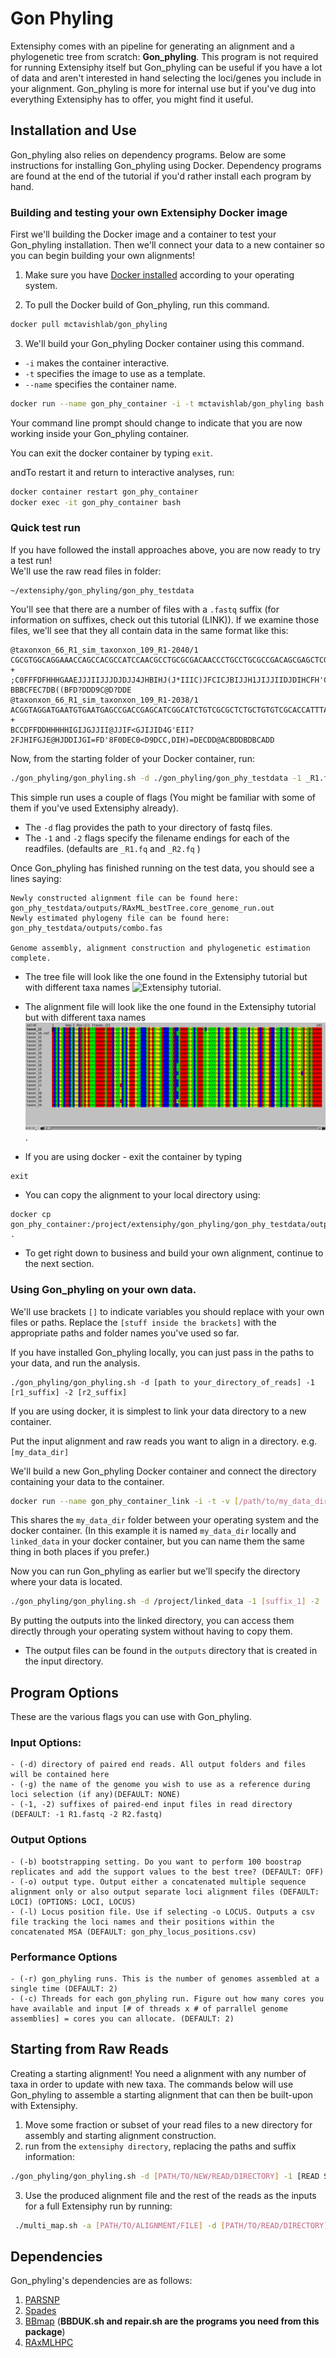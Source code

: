 # Gon Phyling

Extensiphy comes with an pipeline for generating an alignment and a
phylogenetic tree from scratch: **Gon\_phyling**.
This program is not required for running Extensiphy itself but Gon\_phyling
can be useful if you have a lot of data and aren't interested in hand selecting
the loci/genes you include in your alignment. Gon\_phyling is more for internal use
but if you've dug into everything Extensiphy has to offer, you might find it useful.

## Installation and Use
Gon\_phyling also relies on dependency programs.
Below are some instructions for installing Gon\_phyling using Docker.
Dependency programs are found at the end of the tutorial if you'd rather install each program by hand.

### Building and testing your own Extensiphy Docker image
First we'll building the Docker image and a container to test your Gon\_phyling installation. Then we'll connect your data to a new container so you can begin building your own alignments!

1. Make sure you have [Docker installed](https://www.docker.com/products/docker-desktop) according to your operating system.

2. To pull the Docker build of Gon\_phyling, run this command.

```bash
docker pull mctavishlab/gon_phyling
```

3. We'll build your Gon\_phyling Docker container using this command.
* `-i` makes the container interactive.
* `-t` specifies the image to use as a template.
* `--name` specifies the container name.
```bash
docker run --name gon_phy_container -i -t mctavishlab/gon_phyling bash
```
Your command line prompt should change to indicate that you are now working
inside your Gon\_phyling container.

You can exit the docker container by typing `exit`.

andTo restart it and return to interactive analyses, run:

```bash
docker container restart gon_phy_container
docker exec -it gon_phy_container bash
```


### Quick test run
If you have followed the install approaches above, you are now ready to try a test run!  
We'll use the raw read files in folder:
```
~/extensiphy/gon_phyling/gon_phy_testdata
```
You'll see that there are a number of files with a `.fastq` suffix (for information on suffixes, check out this tutorial (LINK)). If we examine those files, we'll see that they all contain data in the same format like this:

```
@taxonxon_66_R1_sim_taxonxon_109_R1-2040/1
CGCGTGGCAGGAAACCAGCCACGCCATCCAACGCCTGCGCGACAACCCTGCCTGCGCCGACAGCGAGCTCGCCCTGATTGGCGACAACGAACGCAGCGCA
+
;C0FFFDFHHHGAAEJJJIIJJJDJDJJ4JHBIHJ(J*IIIC)JFCICJBIJJH1JIJJIIDJDIHCFH'CD?BBBCFEC7DB((BFD?DDD9C@D?DDE
@taxonxon_66_R1_sim_taxonxon_109_R1-2038/1
ACGGTAGGATGAATGTGAATGAGCCGACCGAGCATCGGCATCTGTCGCGCTCTGCTGTGTCGCACCATTTAAAAATCATGCTGCAAGCCGGAGCGGTGGC
+
BCCDFFDDHHHHHIGIJGJJII@JJIF<GJIJID4G'EII?2FJHIFGJE@HJDDIJGI=FD'8F0DEC0<D9DCC,DIH)=DECDD@ACBDDBDBCADD
```

Now, from the starting folder of your Docker container, run:

```bash
./gon_phyling/gon_phyling.sh -d ./gon_phyling/gon_phy_testdata -1 _R1.fastq -2 _R2.fastq
```

This simple run uses a couple of flags (You might be familiar with some of them if you've used Extensiphy already).
* The `-d` flag provides the path to your directory of fastq files.
* The `-1` and `-2` flags specify the filename endings for each of the readfiles. (defaults are `_R1.fq` and `_R2.fq` )

Once Gon\_phyling has finished running on the test data, you should see a lines saying:
```
Newly constructed alignment file can be found here: gon_phy_testdata/outputs/RAxML_bestTree.core_genome_run.out
Newly estimated phylogeny file can be found here: gon_phy_testdata/outputs/combo.fas

Genome assembly, alignment construction and phylogenetic estimation complete.

```
* The tree file will look like the one found in the Extensiphy tutorial but with different taxa names ![Extensiphy tutorial](tutorial/images/tree_image_2.png?raw=true).

* The alignment file will look like the one found in the Extensiphy tutorial but with different taxa names ![alignment image](tutorial/images/starting_alignment.png?raw=true).  

* If you are using docker - exit the container by typing
```
exit
```

* You can copy the alignment to your local directory using:

```
docker cp gon_phy_container:/project/extensiphy/gon_phyling/gon_phy_testdata/outputs/combo.fas .
```

* To get right down to business and build your own alignment, continue to the next section.


### Using Gon\_phyling on your own data.

We'll use brackets `[]` to indicate variables you should replace with your own files or paths.
Replace the `[stuff inside the brackets]` with the appropriate paths and folder names you've used so far.

If you have installed Gon_phyling locally, you can just pass in the paths to your data, and run the analysis.

````
./gon_phyling/gon_phyling.sh -d [path to your_directory_of_reads] -1 [r1_suffix] -2 [r2_suffix]
````

If you are using docker, it is simplest to link your data directory to a new container.

Put the input alignment and raw reads you want to align in a directory. e.g. ``[my_data_dir]``

We'll build a new Gon\_phyling Docker container and connect the directory containing your data to the container.

```bash
docker run --name gon_phy_container_link -i -t -v [/path/to/my_data_dir]:/project/linked_data mctavishlab/gon_phyling bash
```

This shares the `my_data_dir` folder between your operating system and the docker container. (In this example it is named `my_data_dir` locally and `linked_data` in your docker container, but you can name them the same thing in both places if you prefer.)

Now you can run Gon\_phyling as earlier but we'll specify the directory where your data is located.

```bash
./gon_phyling/gon_phyling.sh -d /project/linked_data -1 [suffix_1] -2 [suffix_2]
```

By putting the outputs into the linked directory, you can access them directly through your operating system without having to copy them.

* The output files can be found in the `outputs` directory that is created in the input directory.

## Program Options
These are the various flags you can use with Gon\_phyling.

### Input Options:
```
- (-d) directory of paired end reads. All output folders and files will be contained here
- (-g) the name of the genome you wish to use as a reference during loci selection (if any)(DEFAULT: NONE)
- (-1, -2) suffixes of paired-end input files in read directory (DEFAULT: -1 R1.fastq -2 R2.fastq)
```

### Output Options
```
- (-b) bootstrapping setting. Do you want to perform 100 boostrap replicates and add the support values to the best tree? (DEFAULT: OFF)
- (-o) output type. Output either a concatenated multiple sequence alignment only or also output separate loci alignment files (DEFAULT: LOCI) (OPTIONS: LOCI, LOCUS)
- (-l) Locus position file. Use if selecting -o LOCUS. Outputs a csv file tracking the loci names and their positions within the concatenated MSA (DEFAULT: gon_phy_locus_positions.csv)
```

### Performance Options
```
- (-r) gon_phyling runs. This is the number of genomes assembled at a single time (DEFAULT: 2)
- (-c) Threads for each gon_phyling run. Figure out how many cores you have available and input [# of threads x # of parrallel genome assemblies] = cores you can allocate. (DEFAULT: 2)
```

## Starting from Raw Reads
Creating a starting alignment!
You need a alignment with any number of taxa in order to update with new taxa.
The commands below will use Gon_phyling to assemble a starting alignment that can then be built-upon with Extensiphy.

1. Move some fraction or subset of your read files to a new directory for assembly and starting alignment construction.
2. run from the `extensiphy directory`, replacing the paths and suffix information:
```bash
./gon_phyling/gon_phyling.sh -d [PATH/TO/NEW/READ/DIRECTORY] -1 [READ SUFFIX 1] -2 [READ SUFFIX 2]
```
3. Use the produced alignment file and the rest of the reads as the inputs for a full Extensiphy run by running:
```bash
 ./multi_map.sh -a [PATH/TO/ALIGNMENT/FILE] -d [PATH/TO/READ/DIRECTORY] -1 [READ SUFFIX 1] -2 [READ SUFFIX 2].
```
## Dependencies
Gon\_phyling's dependencies are as follows:

1. [PARSNP](https://harvest.readthedocs.io/en/latest/content/parsnp.html)
2. [Spades](https://github.com/ablab/spades)
3. [BBmap](https://jgi.doe.gov/data-and-tools/bbtools/bb-tools-user-guide/bbmap-guide/) (**BBDUK.sh and repair.sh are the programs you need from this package**)
4. [RAxMLHPC](https://github.com/stamatak/standard-RAxML)
